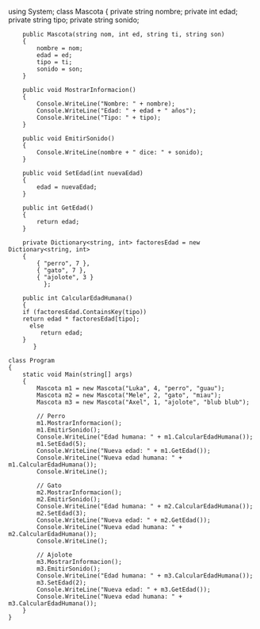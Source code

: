 using System;
 class Mascota
    {
        private string nombre;
        private int edad;
        private string tipo;
        private string sonido;
        
        public Mascota(string nom, int ed, string ti, string son)
        {
            nombre = nom;
            edad = ed;
            tipo = ti;
            sonido = son;
        }

        public void MostrarInformacion()
        {
            Console.WriteLine("Nombre: " + nombre);
            Console.WriteLine("Edad: " + edad + " años");
            Console.WriteLine("Tipo: " + tipo);
        }

        public void EmitirSonido()
        {
            Console.WriteLine(nombre + " dice: " + sonido);
        }

        public void SetEdad(int nuevaEdad)
        {
            edad = nuevaEdad;
        }

        public int GetEdad()
        {
            return edad;
        }

        private Dictionary<string, int> factoresEdad = new Dictionary<string, int>
        {
            { "perro", 7 },
            { "gato", 7 },
            { "ajolote", 3 }
              };

        public int CalcularEdadHumana()
        {
        if (factoresEdad.ContainsKey(tipo))
        return edad * factoresEdad[tipo];
          else
             return edad;
        }
           } 

    class Program
    {
        static void Main(string[] args)
        {
            Mascota m1 = new Mascota("Luka", 4, "perro", "guau");
            Mascota m2 = new Mascota("Mele", 2, "gato", "miau");
            Mascota m3 = new Mascota("Axel", 1, "ajolote", "blub blub");

            // Perro
            m1.MostrarInformacion();
            m1.EmitirSonido();
            Console.WriteLine("Edad humana: " + m1.CalcularEdadHumana());
            m1.SetEdad(5);
            Console.WriteLine("Nueva edad: " + m1.GetEdad());
            Console.WriteLine("Nueva edad humana: " + m1.CalcularEdadHumana());
            Console.WriteLine();

            // Gato
            m2.MostrarInformacion();
            m2.EmitirSonido();
            Console.WriteLine("Edad humana: " + m2.CalcularEdadHumana());
            m2.SetEdad(3);
            Console.WriteLine("Nueva edad: " + m2.GetEdad());
            Console.WriteLine("Nueva edad humana: " + m2.CalcularEdadHumana());
            Console.WriteLine();

            // Ajolote
            m3.MostrarInformacion();
            m3.EmitirSonido();
            Console.WriteLine("Edad humana: " + m3.CalcularEdadHumana());
            m3.SetEdad(2);
            Console.WriteLine("Nueva edad: " + m3.GetEdad());
            Console.WriteLine("Nueva edad humana: " + m3.CalcularEdadHumana());
        }
    }
